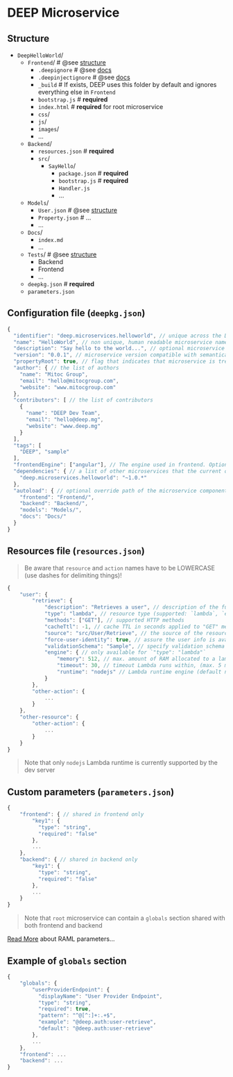 DEEP Microservice
=================

Structure
---------

- `DeepHelloWorld`/
    - `Frontend`/ # @see [structure](structure/frontend.md)
        - `.deepignore` # @see [docs](config/.deepignore.md)
        - `.deepinjectignore` # @see [docs](config/.deepinjectignore.md)
        - `_build` # If exists, DEEP uses this folder by default and ignores everything else in `Frontend`
        - `bootstrap.js` # **required**
        - `index.html` # **required** for root microservice
        - `css`/
        - `js`/
        - `images`/
        - ...
    - `Backend`/ 
        - `resources.json` # **required**
        - `src`/
            - `SayHello`/
                - `package.json` # **required**
                - `bootstrap.js` # **required**
                - `Handler.js`
                - ...
    - `Models`/ 
        - `User.json` # @see [structure](components/validation.md#models-anatomy)
        - `Property.json` # ...
        - ...
    - `Docs`/
        - `index.md`
        - ...
    - `Tests`/ # @see [structure](test/unit_testing.md)
        - Backend
        - Frontend
        - ...
    - `deepkg.json` # **required**
    - `parameters.json`

Configuration file (`deepkg.json`)
----------------------------------

```javascript
{
  "identifier": "deep.microservices.helloworld", // unique across the DEEP, used to retrieve certain microservices in framework and system wise
  "name": "HelloWorld", // non unique, human readable microservice name
  "description": "Say hello to the world...", // optional microservice description
  "version": "0.0.1", // microservice version compatible with semantical versioning syntax (same as NPM)
  "propertyRoot": true, // flag that indicates that microservice is treated a a root one (must contain an `Frontend/index.html` file)
  "author": { // the list of authors
    "name": "Mitoc Group",
    "email": "hello@mitocgroup.com",
    "website": "www.mitocgroup.com"
  },
  "contributors": [ // the list of contributors
    {
      "name": "DEEP Dev Team",
      "email": "hello@deep.mg",
      "website": "www.deep.mg"
    }
  ],
  "tags": [
    "DEEP", "sample"
  ],
  "frontendEngine": ["angular"], // The engine used in frontend. Optional, default ["angular"]
  "dependencies": { // a list of other microservices that the current one depends on
    "deep.microservices.helloworld": "~1.0.*"
  },
  "autoload": { // optional override path of the microservice components
    "frontend": "Frontend/",
    "backend": "Backend/",
    "models": "Models/",
    "docs": "Docs/"
  }
}
```

Resources file (`resources.json`)
---------------------------------

> Be aware that `resource` and `action` names have to be LOWERCASE (use dashes for delimiting things)!

```javascript
{
    "user": {
        "retrieve": {
            "description": "Retrieves a user", // description of the functionality
            "type": "lambda", // resource type (supported: `lambda`, `external`)
            "methods": ["GET"], // supported HTTP methods
            "cacheTtl": -1, // cache TTL in seconds applied to "GET" method only (default -1 means no cache, 0 cache permanently, 1...*). On the lowest level caching is managed by AWS ApiGateway.
            "source": "src/User/Retrieve", // the source of the resource (ex. for external type: http://example.com/api/v1/users)
            "force-user-identity": true, // assure the user info is available in lambda
            "validationSchema": "Sample", // specify validation schema name (@see `deep-validation`) used to both validate payload and backend input data
            "engine": { // only available for `"type": "lambda"`
                "memory": 512, // max. amount of RAM allocated to a lambda (default 128, max. 1536) 
                "timeout": 30, // timeout Lambda runs within, (max. 5 minutes)
                "runtime": "nodejs" // Lambda runtime engine (default nodejs)
            }
        },
        "other-action": {
            ...
        }
    },
    "other-resource": {
        "other-action": {
            ...
        }
    }
}
```

> Note that only `nodejs` Lambda runtime is currently supported by the dev server

Custom parameters (`parameters.json`)
-------------------------------------

```javascript
{
    "frontend": { // shared in frontend only
        "key1": {
          "type": "string",
          "required": "false"
        },
        ...
    },
    "backend": { // shared in backend only
        "key1": {
          "type": "string",
          "required": "false"
        },
        ...
    }
}

```

> Note that `root` microservice can contain a `globals` section shared with both frontend and backend

[Read More](https://github.com/raml-org/raml-spec/blob/master/raml-0.8.md#named-parameters) about RAML parameters...

Example of `globals` section
----------------------------

```javascript
{
    "globals": {
        "userProviderEndpoint": {
          "displayName": "User Provider Endpoint",
          "type": "string",
          "required": true,
          "pattern": "^@[^:]+:.+$",
          "example": "@deep.auth:user-retrieve",
          "default": "@deep.auth:user-retrieve"
        },
        ...
    },
    "frontend": ...
    "backend": ...
}
```
